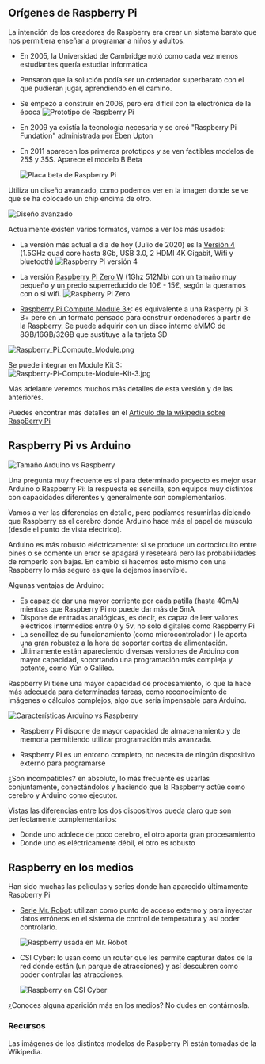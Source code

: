 ## Orígenes de Raspberry Pi

La intención de los creadores de Raspberry era crear un sistema barato que nos permitiera enseñar a programar a niños y adultos.

* En 2005, la Universidad de Cambridge notó como cada vez menos estudiantes quería estudiar informática

* Pensaron que la solución podía ser un ordenador superbarato con el que pudieran jugar, aprendiendo en el camino.

* Se empezó a construir en 2006, pero era difícil con la electrónica de la época
  ![Prototipo de Raspberry Pi](./images/prototipoRaspi.jpg)

* En 2009 ya existía la tecnología necesaria y se creó "Raspberry Pi Fundation" administrada por Eben Upton

* En 2011 aparecen los primeros prototipos y se ven factibles modelos de 25$ y 35$. Aparece el modelo B Beta

  ![Placa beta de Raspberry Pi](./images/betaPi.png)

Utiliza un diseño avanzado, como podemos ver en la imagen donde se ve que se ha colocado un chip encima de otro.

![Diseño avanzado](./images/EncapsuladoCPU-RAM.JPG)

Actualmente existen varios formatos, vamos a ver los más usados:

* La versión más actual a día de hoy (Julio de 2020) es la [Versión 4](https://www.raspberrypi.com/products/raspberry-pi-4-model-b/) (1.5GHz quad core hasta 8Gb, USB 3.0, 2 HDMI 4K Gigabit, Wifi y bluetooth)
![Raspberry Pi versión 4](./images/Raspberry-Pi-4.jpg)

* La versión [Raspberry Pi Zero W](https://www.raspberrypi.com/products/raspberry-pi-zero-2-w/) (1Ghz 512Mb) con un tamaño muy pequeño y un precio superreducido de 10€ - 15€, según la queramos con o si wifi.
![Raspberry Pi Zero](./images/RaspiZero.png)

* [Raspberry Pi Compute Module 3+](https://www.raspberrypi.com/products/compute-module-3-plus/): es equivalente a una Rasperry pi 3 B+ pero en un formato pensado para construir ordenadores a partir de la Raspberry. Se puede adquirir con un disco interno eMMC de 8GB/16GB/32GB que sustituye a la tarjeta SD

![Raspberry_Pi_Compute_Module.png](./images/Raspberry_Pi_Compute_Module.png)

Se puede integrar en Module Kit 3:
![Raspberry-Pi-Compute-Module-Kit-3.jpg](./images/Raspberry-Pi-Compute-Module-Kit-3.jpg)

Más adelante veremos muchos más detalles de esta versión y de las anteriores. 

Puedes encontrar más detalles en el [Artículo de la wikipedia sobre RaspBerry Pi](https://en.wikipedia.org/wiki/Raspberry_Pi)


## Raspberry Pi vs Arduino

![Tamaño Arduino vs Raspberry](./images/arduinovsRaspberry.jpg)

Una pregunta muy frecuente es si para determinado proyecto es mejor usar Arduino o Raspberry Pi: la respuesta es sencilla, son equipos muy distintos con capacidades diferentes y generalmente son complementarios.

Vamos a ver las diferencias en detalle, pero podíamos resumirlas diciendo que Raspberry es el cerebro donde Arduino hace más el papel de músculo (desde el punto de vista eléctrico).

Arduino es más robusto eléctricamente: si se produce un cortocircuito entre pines o se comente un error se apagará y reseteará pero las probabilidades de romperlo son bajas. En cambio si hacemos esto mismo con una Raspberry lo más seguro es que la dejemos inservible.

Algunas ventajas de Arduino:

* Es capaz de dar una mayor corriente por cada patilla (hasta 40mA) mientras que Raspberry Pi no puede dar más de 5mA
* Dispone de entradas analógicas, es decir, es capaz de leer valores eléctricos intermedios entre 0 y 5v, no solo digitales como Raspberry Pi
* La sencillez de su funcionamiento (como microcontrolador ) le aporta una gran robustez a la hora de soportar cortes de alimentación.
* Últimamente están apareciendo diversas versiones de Arduino con mayor capacidad, soportando una programación más compleja y potente, como Yún o Galileo.

Raspberry Pi tiene una mayor capacidad de procesamiento, lo que la hace más adecuada para determinadas tareas, como reconocimiento de imágenes o cálculos complejos, algo que sería impensable para Arduino.

  ![Características Arduino vs Raspberry](./images/arduinovsRaspberry.png)

* Raspberry Pi dispone de mayor capacidad de almacenamiento y de memoria permitiendo utilizar programación más avanzada.

* Raspberry Pi es un entorno completo, no necesita de ningún dispositivo externo para programarse

¿Son incompatibles? en absoluto, lo más frecuente es usarlas conjuntamente, conectándolos y haciendo que la Raspberry actúe como cerebro y Arduino como ejecutor.

Vistas las diferencias entre los dos dispositivos queda claro que son perfectamente complementarios:

* Donde uno adolece de poco cerebro, el otro aporta gran procesamiento
* Donde uno es eléctricamente débil, el otro es robusto

## Raspberry en los medios

Han sido muchas las películas y series donde han aparecido últimamente Raspberry Pi

* [Serie Mr. Robot](http://null-byte.wonderhowto.com/how-to/hacks-mr-robot-build-hacking-raspberry-pi-0163143/): utilizan como punto de acceso externo y para inyectar datos erróneos en el sistema de control de temperatura y así poder controlarlo.

  ![Raspberry usada en Mr. Robot](./images/hacks-mr-robot-build-hacking-raspberry-pi.1280x600.jpg)

* CSI Cyber: lo usan como un router que les permite capturar datos de la red donde están (un parque de atracciones) y así descubren como poder controlar las atracciones.

  ![Raspberry en CSI Cyber](./images/RaspberryPi_on_CSI-Cyber.jpg)

¿Conoces alguna aparición más en los medios? No dudes en contárnosla.

### Recursos

Las imágenes de los distintos modelos de Raspberry Pi están tomadas de la Wikipedia.
